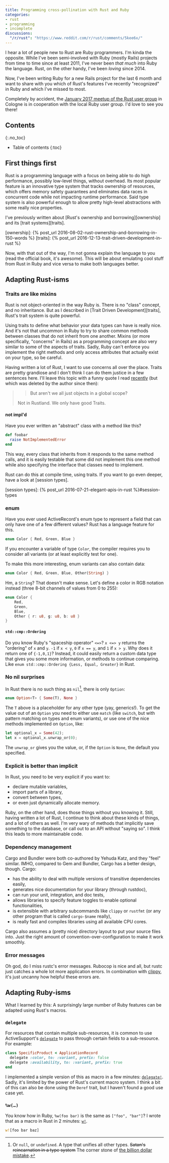 ```yaml
---
title: Programming cross-pollination with Rust and Ruby
categories:
- rust
- programming
- incomplete
discussions:
  "/r/rust": "https://www.reddit.com/r/rust/comments/5kee6x/"
---
```

I hear a lot of people new to Rust are Ruby programmers. I'm kinda the opposite. While I've been semi-involved with Ruby (mostly Rails) projects from time to time since at least 2011, I've never been _that much_ into Ruby the language. Rust, on the other handy, I've been _loving_ since 2014.

Now, I've been writing Ruby for a new Rails project for the last 6 month and want to share with you which of Rust's features I've recently "recognized" in Ruby and which I've missed to most.

Completely by accident, the [January 2017 meetup of the Rust user group][meetup-2017-01] in Cologne is in cooperation with the local Ruby user group. I'd love to see you there!

[meetup-2017-01]: http://rust.cologne/2017/01/18/ruby-meets-rust.html

## Contents
{:.no_toc}

* Table of contents
{:toc}

## First things first

Rust is a programming language with a focus on being able to do high performance, possibly low-level things, without overhead. Its most popular feature is an innovative type system that tracks ownership of resources, which offers memory safety guarantees and eliminates data races in concurrent code while not impacting runtime performance. Said type system is also powerful enough to allow pretty high-level abstractions with some really nice properties.

I've previously written about [Rust's ownership and borrowing][ownership] and its [trait systems][traits].

[ownership]: {% post_url 2016-08-02-rust-ownership-and-borrowing-in-150-words %}
[traits]: {% post_url 2016-12-13-trait-driven-development-in-rust %}

Now, with that out of the way, I'm not gonna explain the language to you (read the official book, it's awesome). This will be about emulating cool stuff from Rust in Ruby and vice versa to make both languages better.

## Adapting Rust-isms

### Traits are like mixins

Rust is not object-oriented in the way Ruby is. There is no "class" concept, and no inheritance. But as I described in [Trait Driven Development][traits], Rust's trait system is quite powerful.

Using traits to define what behavior your data types can have is really nice. And it's not that uncommon in Ruby to try to share common methods between classes that do not inherit from one another. Mixins (or more specifically, "concerns" in Rails) as a programming concept are also very similar to some of the aspects of traits. Sadly, Ruby can't enforce you implement the right methods and only access attributes that actually exist on your type, so be careful.

Having written a lot of Rust, I want to use concerns all over the place. Traits are pretty grandiose and I don't think I can do them justice in a few sentences here. I'll leave this topic with a funny quote I read [recently](https://www.reddit.com/r/rust/comments/5gxrka/a_spot_of_humor_including_how_others_view_our/) (but which was deleted by the author since then):

>> But aren't we all just objects in a global scope?
>
> Not in Rustland. We only have good Traits.

#### not impl'd

Have you ever written an "abstract" class with a method like this?

```ruby
def foobar
  raise NotImplementedError
end
```

This way, every class that inherits from it responds to the same method calls, and it is easily testable that some did not implement this one method while also specifying the interface that classes need to implement.

Rust can do this at compile time, using traits. If you want to go even deeper, have a look at [session types].

[session types]: {% post_url 2016-07-21-elegant-apis-in-rust %}#session-types

### enum

Have you ever used ActiveRecord's enum type to represent a field that can only have one of a few different values? Rust has a language feature for this.

```rust
enum Color { Red, Green, Blue }
```

If you encounter a variable of type `Color`, the compiler requires you to consider all variants (or at least explicitly test for one).

To make this more interesting, enum variants can also contain data:

```rust
enum Color { Red, Green, Blue, Other(String) }
```

Hm, a `String`? That doesn't make sense. Let's define a color in RGB notation instead (three 8-bit channels of values from 0 to 255):

```rust
enum Color {
    Red,
    Green,
    Blue,
    Other { r: u8, g: u8, b: u8 }
}
```

#### `std::cmp::Ordering`

Do you know Ruby's "spaceship operator" `<=>`? `x <=> y` returns the "ordering" of `x` and `y`. `-1` if `x < y`, `0` if `x == y`, and `1` if `x > y`. Why does it return one of `{-1,0,1}`? Instead, it could easily return a custom data type that gives you some more information, or methods to continue comparing. Like `enum std::cmp::Ordering {Less, Equal, Greater}` in Rust.

### No nil surprises

In Rust there is no such thing as `nil`[^nil], there is only `Option`:

[^nil]: Or `null`, or `undefined`. A type that unifies all other types. ~~Satan's reincarnation in a type system~~ The corner stone of [the billion dollar mistake][null].

[null]: https://www.infoq.com/presentations/Null-References-The-Billion-Dollar-Mistake-Tony-Hoare

```rust
enum Option<T> { Some(T), None }
```

The `T` above is a placeholder for any other type (yay, generics!). To get the value out of an `Option` you need to either use `match` (like `switch`, but with pattern matching on types and enum variants), or use one of the nice methods implemented on `Option`, like:

```rust
let optional_x = Some(42);
let x = optional_x.unwrap_or(0);
```

The `unwrap_or` gives you the value, or, if the `Option` is `None`, the default you specified.

### Explicit is better than implicit

In Rust, you need to be very explicit if you want to:

- declare mutable variables,
- import parts of a library,
- convert between types,
- or even just dynamically allocate memory.

Ruby, on the other hand, does those things without you knowing it. Still, having written a lot of Rust, I continue to think about these kinds of things, and a lot of others as well. I'm very wary of methods that implicitly save something to the database, or call out to an API without "saying so". I think this leads to more maintainable code.

### Dependency management

Cargo and Bundler were both co-authored by Yehuda Katz, and they "feel" similar. IMHO, compared to Gem and Bundler, Cargo has a better design, though. Cargo:

- has the ability to deal with multiple versions of transitive dependencies easily,
- generates nice documentation for your library (through rustdoc),
- can run your unit, integration, and doc tests,
- allows libraries to specify feature toggles to enable optional functionalities,
- is extensible with arbitrary subcommands like `clippy` or `rustfmt` (or any other program that is called `cargo-$name` really),
- is really fast and compiles libraries using all available CPU cores.

Cargo also assumes a (pretty nice) directory layout to put your source files into. Just the right amount of convention-over-configuration to make it work smoothly.

### Error messages

Oh god, do I miss rustc's error messages. Rubocop is nice and all, but rustc just catches a whole lot more application errors. In combination with [clippy], it's just uncanny how helpful these errors are.

[clippy]: https://github.com/Manishearth/rust-clippy

## Adapting Ruby-isms

What I learned by this: A surprisingly large number of Ruby features can be adapted using Rust's macros.

### `delegate`

For resources that contain multiple sub-resources, it is common to use ActiveSupport's [`delegate`] to pass through certain fields to a sub-resource. For example:

[`delegate`]: http://api.rubyonrails.org/classes/Module.html#method-i-delegate

```ruby
class SpecificProduct < ApplicationRecord
  delegate :color, to: :variant, prefix: false
  delegate :availability, to: :variant, prefix: true
end
```

I implemented a simple version of this as macro in a few minutes: [`delegate!`]. Sadly, it's limited by the power of Rust's current macro system. I think a bit of this can also be done using the `Deref` trait, but I haven't found a good use case yet.

[`delegate!`]: https://play.rust-lang.org/?gist=432651935f3bb53ee5b62b5cec242fc7&version=stable&backtrace=0

### `%w(…)`

You know how in Ruby, `%w(foo bar)` is the same as `["foo", "bar"]`? I wrote that as a macro in Rust in 2 minutes: [`w!`].

[`w!`]: https://gist.github.com/killercup/8b71c62ab51585b7e977d95601ba1a08

```rust
w![foo bar baz]
```

